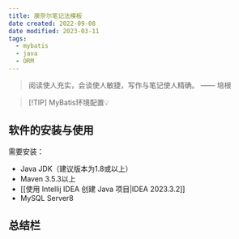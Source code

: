 ```yaml
---
title: 康奈尔笔记法模板
date created: 2022-09-08
date modified: 2023-03-11
tags:
  - mybatis
  - java
  - ORM
---
```


> 阅读使人充实，会谈使人敏捷，写作与笔记使人精确。 —— 培根​

> [!TIP] MyBatis环境配置💡

## 软件的安装与使用

需要安装：

- Java JDK（建议版本为1.8或以上）
- Maven 3.5.3以上
- [[使用 Intellij IDEA 创建 Java 项目|IDEA 2023.3.2]]
- MySQL Server8

## 总结栏
